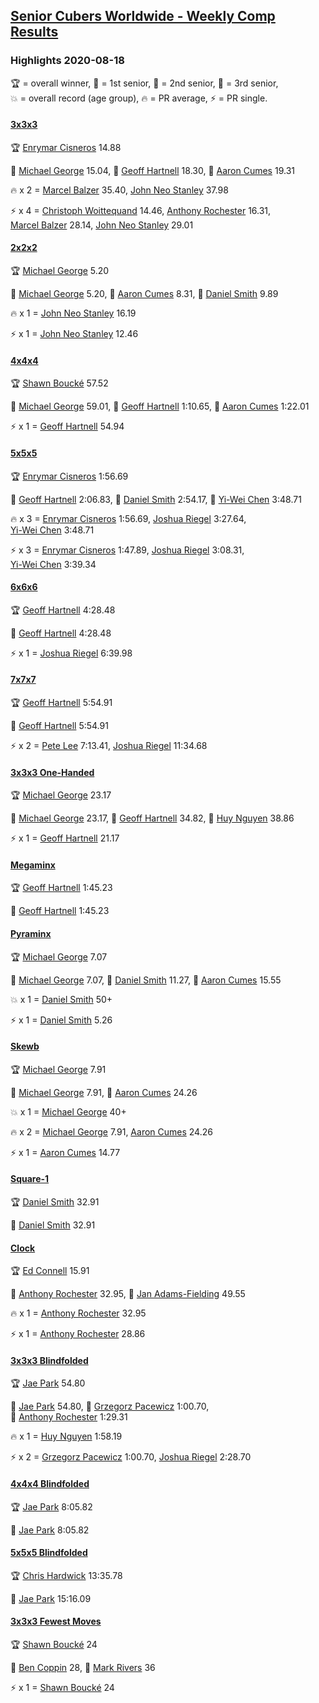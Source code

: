 <style>table {white-space: nowrap;}</style>
<link rel="stylesheet" type="text/css" href="/scw-comp/css/flags.css" />

## [Senior Cubers Worldwide - Weekly Comp Results](/scw-comp/results/)
### Highlights 2020-08-18

<span style="white-space: nowrap;">🏆 = overall winner</span>, <span style="white-space: nowrap;">🥇 = 1st senior</span>, <span style="white-space: nowrap;">🥈 = 2nd senior</span>, <span style="white-space: nowrap;">🥉 = 3rd senior</span>, <span style="white-space: nowrap;">💥 = overall record (age group)</span>, <span style="white-space: nowrap;">🔥 = PR average</span>, <span style="white-space: nowrap;">⚡ = PR single</span>.

#### [3x3x3](333.md)

<span style="white-space: nowrap;">🏆 [Enrymar Cisneros](../../persons/enrymar_cisneros/333.md) 14.88</span>

<span style="white-space: nowrap;">🥇 [Michael George](../../persons/michael_george/333.md) 15.04</span>, <span style="white-space: nowrap;">🥈 [Geoff Hartnell](../../persons/geoff_hartnell/333.md) 18.30</span>, <span style="white-space: nowrap;">🥉 [Aaron Cumes](../../persons/aaron_cumes/333.md) 19.31</span>

🔥 x 2 = <span style="white-space: nowrap;">[Marcel Balzer](../../persons/marcel_balzer/333.md) 35.40</span>, <span style="white-space: nowrap;">[John Neo Stanley](../../persons/john_neo_stanley/333.md) 37.98</span>

⚡ x 4 = <span style="white-space: nowrap;">[Christoph Woittequand](../../persons/christoph_woittequand/333.md) 14.46</span>, <span style="white-space: nowrap;">[Anthony Rochester](../../persons/anthony_rochester/333.md) 16.31</span>, <span style="white-space: nowrap;">[Marcel Balzer](../../persons/marcel_balzer/333.md) 28.14</span>, <span style="white-space: nowrap;">[John Neo Stanley](../../persons/john_neo_stanley/333.md) 29.01</span>

#### [2x2x2](222.md)

<span style="white-space: nowrap;">🏆 [Michael George](../../persons/michael_george/222.md) 5.20</span>

<span style="white-space: nowrap;">🥇 [Michael George](../../persons/michael_george/222.md) 5.20</span>, <span style="white-space: nowrap;">🥈 [Aaron Cumes](../../persons/aaron_cumes/222.md) 8.31</span>, <span style="white-space: nowrap;">🥉 [Daniel Smith](../../persons/daniel_smith/222.md) 9.89</span>

🔥 x 1 = <span style="white-space: nowrap;">[John Neo Stanley](../../persons/john_neo_stanley/222.md) 16.19</span>

⚡ x 1 = <span style="white-space: nowrap;">[John Neo Stanley](../../persons/john_neo_stanley/222.md) 12.46</span>

#### [4x4x4](444.md)

<span style="white-space: nowrap;">🏆 [Shawn Boucké](../../persons/shawn_boucke/444.md) 57.52</span>

<span style="white-space: nowrap;">🥇 [Michael George](../../persons/michael_george/444.md) 59.01</span>, <span style="white-space: nowrap;">🥈 [Geoff Hartnell](../../persons/geoff_hartnell/444.md) 1:10.65</span>, <span style="white-space: nowrap;">🥉 [Aaron Cumes](../../persons/aaron_cumes/444.md) 1:22.01</span>

⚡ x 1 = <span style="white-space: nowrap;">[Geoff Hartnell](../../persons/geoff_hartnell/444.md) 54.94</span>

#### [5x5x5](555.md)

<span style="white-space: nowrap;">🏆 [Enrymar Cisneros](../../persons/enrymar_cisneros/555.md) 1:56.69</span>

<span style="white-space: nowrap;">🥇 [Geoff Hartnell](../../persons/geoff_hartnell/555.md) 2:06.83</span>, <span style="white-space: nowrap;">🥈 [Daniel Smith](../../persons/daniel_smith/555.md) 2:54.17</span>, <span style="white-space: nowrap;">🥉 [Yi-Wei Chen](../../persons/yi_wei_chen/555.md) 3:48.71</span>

🔥 x 3 = <span style="white-space: nowrap;">[Enrymar Cisneros](../../persons/enrymar_cisneros/555.md) 1:56.69</span>, <span style="white-space: nowrap;">[Joshua Riegel](../../persons/joshua_riegel/555.md) 3:27.64</span>, <span style="white-space: nowrap;">[Yi-Wei Chen](../../persons/yi_wei_chen/555.md) 3:48.71</span>

⚡ x 3 = <span style="white-space: nowrap;">[Enrymar Cisneros](../../persons/enrymar_cisneros/555.md) 1:47.89</span>, <span style="white-space: nowrap;">[Joshua Riegel](../../persons/joshua_riegel/555.md) 3:08.31</span>, <span style="white-space: nowrap;">[Yi-Wei Chen](../../persons/yi_wei_chen/555.md) 3:39.34</span>

#### [6x6x6](666.md)

<span style="white-space: nowrap;">🏆 [Geoff Hartnell](../../persons/geoff_hartnell/666.md) 4:28.48</span>

<span style="white-space: nowrap;">🥇 [Geoff Hartnell](../../persons/geoff_hartnell/666.md) 4:28.48</span>

⚡ x 1 = <span style="white-space: nowrap;">[Joshua Riegel](../../persons/joshua_riegel/666.md) 6:39.98</span>

#### [7x7x7](777.md)

<span style="white-space: nowrap;">🏆 [Geoff Hartnell](../../persons/geoff_hartnell/777.md) 5:54.91</span>

<span style="white-space: nowrap;">🥇 [Geoff Hartnell](../../persons/geoff_hartnell/777.md) 5:54.91</span>

⚡ x 2 = <span style="white-space: nowrap;">[Pete Lee](../../persons/pete_lee/777.md) 7:13.41</span>, <span style="white-space: nowrap;">[Joshua Riegel](../../persons/joshua_riegel/777.md) 11:34.68</span>

#### [3x3x3 One-Handed](333oh.md)

<span style="white-space: nowrap;">🏆 [Michael George](../../persons/michael_george/333oh.md) 23.17</span>

<span style="white-space: nowrap;">🥇 [Michael George](../../persons/michael_george/333oh.md) 23.17</span>, <span style="white-space: nowrap;">🥈 [Geoff Hartnell](../../persons/geoff_hartnell/333oh.md) 34.82</span>, <span style="white-space: nowrap;">🥉 [Huy Nguyen](../../persons/huy_nguyen/333oh.md) 38.86</span>

⚡ x 1 = <span style="white-space: nowrap;">[Geoff Hartnell](../../persons/geoff_hartnell/333oh.md) 21.17</span>

#### [Megaminx](minx.md)

<span style="white-space: nowrap;">🏆 [Geoff Hartnell](../../persons/geoff_hartnell/minx.md) 1:45.23</span>

<span style="white-space: nowrap;">🥇 [Geoff Hartnell](../../persons/geoff_hartnell/minx.md) 1:45.23</span>

#### [Pyraminx](pyram.md)

<span style="white-space: nowrap;">🏆 [Michael George](../../persons/michael_george/pyram.md) 7.07</span>

<span style="white-space: nowrap;">🥇 [Michael George](../../persons/michael_george/pyram.md) 7.07</span>, <span style="white-space: nowrap;">🥈 [Daniel Smith](../../persons/daniel_smith/pyram.md) 11.27</span>, <span style="white-space: nowrap;">🥉 [Aaron Cumes](../../persons/aaron_cumes/pyram.md) 15.55</span>

💥 x 1 = <span style="white-space: nowrap;">[Daniel Smith](../../persons/daniel_smith/pyram.md) 50+</span>

⚡ x 1 = <span style="white-space: nowrap;">[Daniel Smith](../../persons/daniel_smith/pyram.md) 5.26</span>

#### [Skewb](skewb.md)

<span style="white-space: nowrap;">🏆 [Michael George](../../persons/michael_george/skewb.md) 7.91</span>

<span style="white-space: nowrap;">🥇 [Michael George](../../persons/michael_george/skewb.md) 7.91</span>, <span style="white-space: nowrap;">🥈 [Aaron Cumes](../../persons/aaron_cumes/skewb.md) 24.26</span>

💥 x 1 = <span style="white-space: nowrap;">[Michael George](../../persons/michael_george/skewb.md) 40+</span>

🔥 x 2 = <span style="white-space: nowrap;">[Michael George](../../persons/michael_george/skewb.md) 7.91</span>, <span style="white-space: nowrap;">[Aaron Cumes](../../persons/aaron_cumes/skewb.md) 24.26</span>

⚡ x 1 = <span style="white-space: nowrap;">[Aaron Cumes](../../persons/aaron_cumes/skewb.md) 14.77</span>

#### [Square-1](sq1.md)

<span style="white-space: nowrap;">🏆 [Daniel Smith](../../persons/daniel_smith/sq1.md) 32.91</span>

<span style="white-space: nowrap;">🥇 [Daniel Smith](../../persons/daniel_smith/sq1.md) 32.91</span>

#### [Clock](clock.md)

<span style="white-space: nowrap;">🏆 [Ed Connell](../../persons/ed_connell/clock.md) 15.91</span>

<span style="white-space: nowrap;">🥇 [Anthony Rochester](../../persons/anthony_rochester/clock.md) 32.95</span>, <span style="white-space: nowrap;">🥈 [Jan Adams-Fielding](../../persons/jan_adams_fielding/clock.md) 49.55</span>

🔥 x 1 = <span style="white-space: nowrap;">[Anthony Rochester](../../persons/anthony_rochester/clock.md) 32.95</span>

⚡ x 1 = <span style="white-space: nowrap;">[Anthony Rochester](../../persons/anthony_rochester/clock.md) 28.86</span>

#### [3x3x3 Blindfolded](333bf.md)

<span style="white-space: nowrap;">🏆 [Jae Park](../../persons/jae_park/333bf.md) 54.80</span>

<span style="white-space: nowrap;">🥇 [Jae Park](../../persons/jae_park/333bf.md) 54.80</span>, <span style="white-space: nowrap;">🥈 [Grzegorz Pacewicz](../../persons/grzegorz_pacewicz/333bf.md) 1:00.70</span>, <span style="white-space: nowrap;">🥉 [Anthony Rochester](../../persons/anthony_rochester/333bf.md) 1:29.31</span>

🔥 x 1 = <span style="white-space: nowrap;">[Huy Nguyen](../../persons/huy_nguyen/333bf.md) 1:58.19</span>

⚡ x 2 = <span style="white-space: nowrap;">[Grzegorz Pacewicz](../../persons/grzegorz_pacewicz/333bf.md) 1:00.70</span>, <span style="white-space: nowrap;">[Joshua Riegel](../../persons/joshua_riegel/333bf.md) 2:28.70</span>

#### [4x4x4 Blindfolded](444bf.md)

<span style="white-space: nowrap;">🏆 [Jae Park](../../persons/jae_park/444bf.md) 8:05.82</span>

<span style="white-space: nowrap;">🥇 [Jae Park](../../persons/jae_park/444bf.md) 8:05.82</span>

#### [5x5x5 Blindfolded](555bf.md)

<span style="white-space: nowrap;">🏆 [Chris Hardwick](../../persons/chris_hardwick/555bf.md) 13:35.78</span>

<span style="white-space: nowrap;">🥇 [Jae Park](../../persons/jae_park/555bf.md) 15:16.09</span>

#### [3x3x3 Fewest Moves](333fm.md)

<span style="white-space: nowrap;">🏆 [Shawn Boucké](../../persons/shawn_boucke/333fm.md) 24</span>

<span style="white-space: nowrap;">🥇 [Ben Coppin](../../persons/ben_coppin/333fm.md) 28</span>, <span style="white-space: nowrap;">🥈 [Mark Rivers](../../persons/mark_rivers/333fm.md) 36</span>

⚡ x 1 = <span style="white-space: nowrap;">[Shawn Boucké](../../persons/shawn_boucke/333fm.md) 24</span>


<!-- Global site tag (gtag.js) - Google Analytics -->
<script async src="https://www.googletagmanager.com/gtag/js?id=UA-86348435-3"></script>
<script>window.dataLayer = window.dataLayer || []; function gtag() {dataLayer.push(arguments);} gtag('js', new Date()); gtag('config', 'UA-86348435-3');</script>
